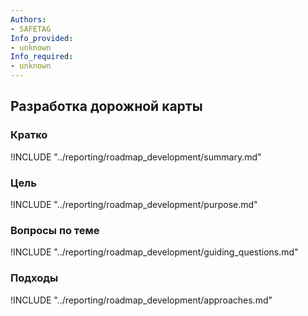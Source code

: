 ```yaml
---
Authors:
- SAFETAG
Info_provided:
- unknown
Info_required:
- unknown
---
```


## Разработка дорожной карты

### Кратко

!INCLUDE "../reporting/roadmap_development/summary.md"

### Цель

!INCLUDE "../reporting/roadmap_development/purpose.md"

### Вопросы по теме

!INCLUDE "../reporting/roadmap_development/guiding_questions.md"

### Подходы

!INCLUDE "../reporting/roadmap_development/approaches.md"